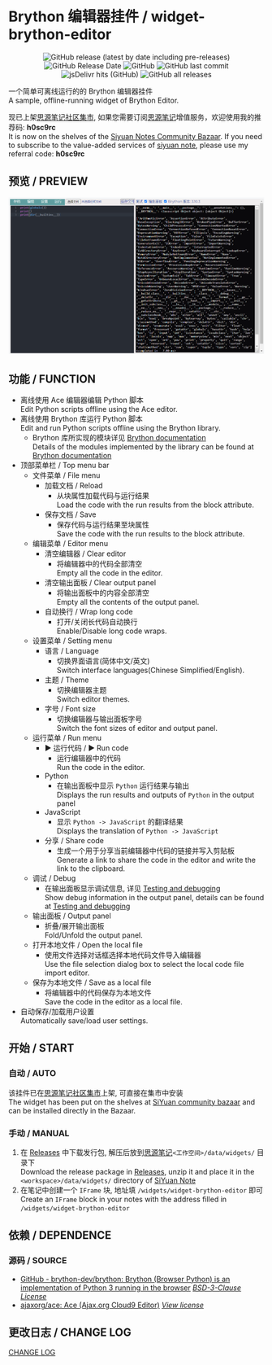 # Brython 编辑器挂件 / widget-brython-editor

<center>

![GitHub release (latest by date including pre-releases)](https://img.shields.io/github/v/release/Zuoqiu-Yingyi/widget-brython-editor?include_prereleases)
![GitHub Release Date](https://img.shields.io/github/release-date/Zuoqiu-Yingyi/widget-brython-editor)
![GitHub](https://img.shields.io/github/license/Zuoqiu-Yingyi/widget-brython-editor)
![GitHub last commit](https://img.shields.io/github/last-commit/Zuoqiu-Yingyi/widget-brython-editor)
![jsDelivr hits (GitHub)](https://img.shields.io/jsdelivr/gh/hy/Zuoqiu-Yingyi/widget-brython-editor?label=hits)
![GitHub all releases](https://img.shields.io/github/downloads/Zuoqiu-Yingyi/widget-brython-editor/total)

</center>

一个简单可离线运行的的 Brython 编辑器挂件<br>
A sample, offline-running widget of Brython Editor.

现已上架[思源笔记社区集市](https://github.com/siyuan-note/bazaar), 如果您需要订阅[思源笔记](https://github.com/siyuan-note/siyuan)增值服务，欢迎使用我的推荐码: **h0sc9rc**<br>
It is now on the shelves of the [Siyuan Notes Community Bazaar](https://github.com/siyuan-note/bazaar). If you need to subscribe to the value-added services of [siyuan note](https://github.com/siyuan-note/siyuan/blob/master/README_en_US.md), please use my referral code: **h0sc9rc**

## 预览 / PREVIEW

![preview.png](./preview.png)

## 功能 / FUNCTION

- 离线使用 Ace 编辑器编辑 Python 脚本<br>
  Edit Python scripts offline using the Ace editor.
- 离线使用 Brython 库运行 Python 脚本<br>
  Edit and run Python scripts offline using the Brython library.
  - Brython 库所实现的模块详见 [Brython documentation](https://brython.info/static_doc/en/intro.html)<br>
    Details of the modules implemented by the library can be found at [Brython documentation](https://brython.info/static_doc/en/intro.html)
- 顶部菜单栏 / Top menu bar
  - 文件菜单 / File menu
    - 加载文档 / Reload
      - 从块属性加载代码与运行结果<br>
        Load the code with the run results from the block attribute.
    - 保存文档 / Save
      - 保存代码与运行结果至块属性<br>
        Save the code with the run results to the block attribute.
  - 编辑菜单 / Editor menu
    - 清空编辑器 / Clear editor
      - 将编辑器中的代码全部清空<br>
        Empty all the code in the editor.
    - 清空输出面板 / Clear output panel
      - 将输出面板中的内容全部清空<br>
        Empty all the contents of the output panel.
    - 自动换行 / Wrap long code
      - 打开/关闭长代码自动换行<br>
        Enable/Disable long code wraps.
  - 设置菜单 / Setting menu
    - 语言 / Language
      - 切换界面语言(简体中文/英文)<br>
        Switch interface languages(Chinese Simplified/English).
    - 主题 / Theme
      - 切换编辑器主题<br>
        Switch editor themes.
    - 字号 / Font size
      - 切换编辑器与输出面板字号<br>
        Switch the font sizes of editor and output panel.
  - 运行菜单 / Run menu
    - ▶ 运行代码 / ▶ Run code
      - 运行编辑器中的代码<br>
        Run the code in the editor.
    - Python
      - 在输出面板中显示 `Python` 运行结果与输出<br>
        Displays the run results and outputs of `Python` in the output panel
    - JavaScript
      - 显示 `Python -> JavaScript` 的翻译结果<br>
        Displays the translation of `Python -> JavaScript`
    - 分享 / Share code
      - 生成一个用于分享当前编辑器中代码的链接并写入剪贴板<br>
        Generate a link to share the code in the editor and write the link to the clipboard.
  - 调试 / Debug
    - 在输出面板显示调试信息, 详见 [Testing and debugging](https://brython.info/static_doc/en/test.html)<br>
      Show debug information in the output panel, details can be found at [Testing and debugging](https://brython.info/static_doc/en/test.html)
  - 输出面板 / Output panel
    - 折叠/展开输出面板<br>
      Fold/Unfold the output panel.
  - 打开本地文件 / Open the local file
    - 使用文件选择对话框选择本地代码文件导入编辑器<br>
      Use the file selection dialog box to select the local code file import editor.
  - 保存为本地文件 / Save as a local file
    - 将编辑器中的代码保存为本地文件<br>
      Save the code in the editor as a local file.
- 自动保存/加载用户设置<br>
  Automatically save/load user settings.

## 开始 / START

### 自动 / AUTO

该挂件已在[思源笔记社区集市](https://github.com/siyuan-note/bazaar)上架, 可直接在集市中安装<br>
The widget has been put on the shelves at [SiYuan community bazaar](https://github.com/siyuan-note/bazaar) and can be installed directly in the Bazaar.

### 手动 / MANUAL

1. 在 [Releases](https://github.com/Zuoqiu-Yingyi/widget-brython-editor/releases) 中下载发行包, 解压后放到[思源笔记](https://github.com/siyuan-note/siyuan)`<工作空间>/data/widgets/` 目录下<br>
   Download the release package in [Releases](https://github.com/Zuoqiu-Yingyi/widget-brython-editor/releases), unzip it and place it in the `<workspace>/data/widgets/` directory of [SiYuan Note](https://github.com/siyuan-note/siyuan)
2. 在笔记中创建一个 `IFrame` 块, 地址填 `/widgets/widget-brython-editor` 即可<br>
   Create an `IFrame` block in your notes with the address filled in `/widgets/widget-brython-editor`

## 依赖 / DEPENDENCE

### 源码 / SOURCE

- [GitHub - brython-dev/brython: Brython (Browser Python) is an implementation of Python 3 running in the browser](https://github.com/brython-dev/brython) *[BSD\-3\-Clause License](https://github.com/brython-dev/brython/blob/master/LICENCE.txt)*
- [ajaxorg/ace: Ace (Ajax.org Cloud9 Editor)](https://github.com/ajaxorg/ace) *[View license](https://github.com/ajaxorg/ace/blob/master/LICENSE)*

## 更改日志 / CHANGE LOG

[CHANGE LOG](./CHANGELOG.md)
